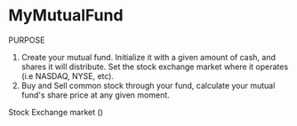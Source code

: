# MyMutualFund

PURPOSE
1) Create your mutual fund. Initialize it with a given amount of cash, and shares it will distribute. Set the stock exchange market where it operates (i.e NASDAQ, NYSE, etc).
2) Buy and Sell common stock through your fund, calculate your mutual fund's share price at any given moment.

Stock Exchange market ()
